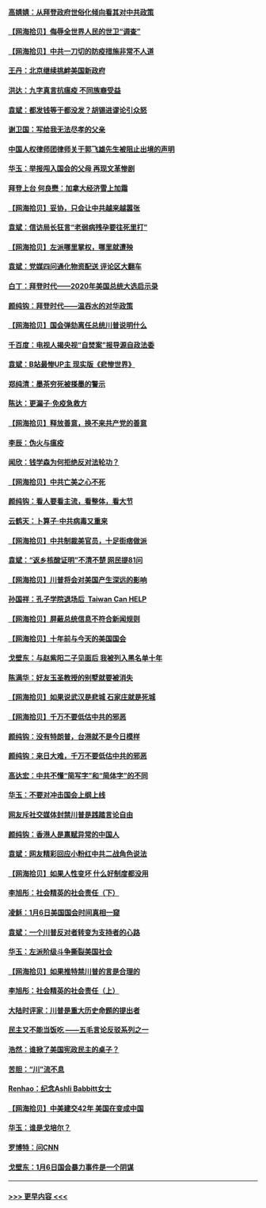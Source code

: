 #### [高婧婧：从拜登政府世俗化倾向看其对中共政策](../pages/nsc993/n12730028.md?t=02041301) 
#### [【网海拾贝】侮辱全世界人民的世卫“调查”](../pages/nsc993/n12727884.md?t=02041301) 
#### [【网海拾贝】中共一刀切的防疫措施非常不人道](../pages/nsc993/n12724879.md?t=02041301) 
#### [王丹：北京继续挑衅美国新政府](../pages/nsc993/n12722456.md?t=02041301) 
#### [洪达：九字真言抗瘟疫 不同族裔受益](../pages/nsc993/n12722448.md?t=02041301) 
#### [袁斌：都发钱等于都没发？胡锡进谬论引众怒](../pages/nsc993/n12722393.md?t=02041301) 
#### [谢卫国：写给我无法尽孝的父亲](../pages/nsc993/n12720325.md?t=02041301) 
#### [中国人权律师团律师关于郭飞雄先生被阻止出境的声明](../pages/nsc993/n12720203.md?t=02041301) 
#### [华玉：举报闯入国会的父母 再现文革惨剧](../pages/nsc993/n12719070.md?t=02041301) 
#### [拜登上台 何良懋：加拿大经济雪上加霜](../pages/nsc993/n12718943.md?t=02041301) 
#### [【网海拾贝】妥协，只会让中共越来越嚣张](../pages/nsc993/n12717392.md?t=02041301) 
#### [袁斌：信访局长狂言“老弱病残孕要往死里打”](../pages/nsc993/n12717343.md?t=02041301) 
#### [【网海拾贝】左派哪里掌权，哪里就遭殃](../pages/nsc993/n12715009.md?t=02041301) 
#### [袁斌：党媒四问通化物资配送 评论区大翻车](../pages/nsc993/n12714950.md?t=02041301) 
#### [白丁：拜登时代——2020年美国总统大选启示录](../pages/nsc993/n12714920.md?t=02041301) 
#### [颜纯钩：拜登时代——温吞水的对华政策](../pages/nsc993/n12713245.md?t=02041301) 
#### [【网海拾贝】国会弹劾离任总统川普说明什么](../pages/nsc993/n12712816.md?t=02041301) 
#### [千百度：电视人揭央视“自焚案”报导源自政法委](../pages/nsc993/n12709760.md?t=02041301) 
#### [袁斌：B站最惨UP主 现实版《悲惨世界》](../pages/nsc993/n12709686.md?t=02041301) 
#### [郑纯清：墨茶穷死被搽墨的警示](../pages/nsc993/n12709262.md?t=02041301) 
#### [陈达：更漏子·免疫急救方](../pages/nsc993/n12709244.md?t=02041301) 
#### [【网海拾贝】释放善意，换不来共产党的善意](../pages/nsc993/n12708361.md?t=02041301) 
#### [李辰：伪火与瘟疫](../pages/nsc993/n12707981.md?t=02041301) 
#### [闻欣：钱学森为何拒绝反对法轮功？](../pages/nsc993/n12707407.md?t=02041301) 
#### [【网海拾贝】中共亡美之心不死](../pages/nsc993/n12707621.md?t=02041301) 
#### [颜纯钩：看人要看主流，看整体，看大节](../pages/nsc993/n12707536.md?t=02041301) 
#### [云鹤天：卜算子‧中共病毒又重来](../pages/nsc993/n12707408.md?t=02041301) 
#### [【网海拾贝】中共制裁美官员，十足街痞做派](../pages/nsc993/n12705115.md?t=02041301) 
#### [袁斌：“返乡核酸证明”不清不楚 网民提81问](../pages/nsc993/n12704982.md?t=02041301) 
#### [【网海拾贝】川普将会对美国产生深远的影响](../pages/nsc993/n12703045.md?t=02041301) 
#### [孙国祥：孔子学院退场后  Taiwan Can HELP](../pages/nsc993/n12702430.md?t=02041301) 
#### [【网海拾贝】屏蔽总统信息不符合新闻规则](../pages/nsc993/n12699998.md?t=02041301) 
#### [【网海拾贝】十年前与今天的美国国会](../pages/nsc993/n12696993.md?t=02041301) 
#### [戈壁东：与赵紫阳二子见面后 我被列入黑名单十年](../pages/nsc993/n12696215.md?t=02041301) 
#### [陈满华：好友玉圣教授的别墅就要被消失](../pages/nsc993/n12695411.md?t=02041301) 
#### [【网海拾贝】如果说武汉是悲城 石家庄就是死城](../pages/nsc993/n12694589.md?t=02041301) 
#### [【网海拾贝】千万不要低估中共的邪恶](../pages/nsc993/n12692771.md?t=02041301) 
#### [颜纯钩：没有特朗普，台港就不是今日模样](../pages/nsc993/n12692678.md?t=02041301) 
#### [颜纯钩：来日大难，千万不要低估中共的邪恶](../pages/nsc993/n12692080.md?t=02041301) 
#### [高达宏：中共不懂“简写字”和“简体字”的不同](../pages/nsc993/n12692068.md?t=02041301) 
#### [华玉：不要对冲击国会上纲上线](../pages/nsc993/n12689948.md?t=02041301) 
#### [网友斥社交媒体封禁川普是践踏言论自由](../pages/nsc993/n12687482.md?t=02041301) 
#### [颜纯钩：香港人是禀赋异常的中国人](../pages/nsc993/n12685142.md?t=02041301) 
#### [袁斌：网友精彩回应小粉红中共二战角色说法](../pages/nsc993/n12684994.md?t=02041301) 
#### [【网海拾贝】如果人性变坏 什么好制度都没用](../pages/nsc993/n12683000.md?t=02041301) 
#### [李旭彤：社会精英的社会责任（下）](../pages/nsc993/n12680604.md?t=02041301) 
#### [凌稣：1月6日美国国会时间真相一窥](../pages/nsc993/n12682780.md?t=02041301) 
#### [袁斌：一个川普反对者转变为支持者的心路](../pages/nsc993/n12682700.md?t=02041301) 
#### [华玉：左派阶级斗争撕裂美国社会](../pages/nsc993/n12681226.md?t=02041301) 
#### [【网海拾贝】如果推特禁川普的言是合理的](../pages/nsc993/n12681232.md?t=02041301) 
#### [李旭彤：社会精英的社会责任（上）](../pages/nsc993/n12680501.md?t=02041301) 
#### [大陆时评家：川普是重大历史命题的提出者](../pages/nsc993/n12679904.md?t=02041301) 
#### [民主又不能当饭吃 ——五毛言论反驳系列之一](../pages/nsc993/n12679877.md?t=02041301) 
#### [浩然：谁掀了美国宪政民主的桌子？](../pages/nsc993/n12679850.md?t=02041301) 
#### [苦胆：“川”流不息](../pages/nsc993/n12678388.md?t=02041301) 
#### [Renhao：纪念Ashli Babbitt女士](../pages/nsc993/n12678359.md?t=02041301) 
#### [【网海拾贝】中美建交42年 美国在变成中国](../pages/nsc993/n12678324.md?t=02041301) 
#### [华玉：谁是戈培尔？](../pages/nsc993/n12677515.md?t=02041301) 
#### [罗博特：问CNN](../pages/nsc993/n12677172.md?t=02041301) 
#### [戈壁东：1月6日国会暴力事件是一个阴谋](../pages/nsc993/n12674639.md?t=02041301) 

----
#### [ >>> 更早内容 <<< ](../indexes/nsc993-earlier.md)
